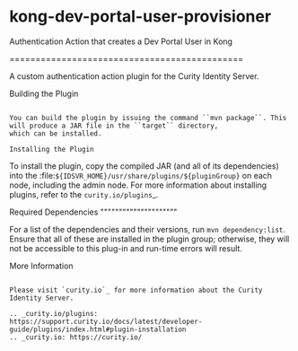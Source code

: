 # kong-dev-portal-user-provisioner
Authentication Action that creates a Dev Portal User in Kong


=============================================

A custom authentication action plugin for the Curity Identity Server.

Building the Plugin
~~~~~~~~~~~~~~~~~~~

You can build the plugin by issuing the command ``mvn package``. This will produce a JAR file in the ``target`` directory,
which can be installed.

Installing the Plugin
~~~~~~~~~~~~~~~~~~~~~

To install the plugin, copy the compiled JAR (and all of its dependencies) into the :file:`${IDSVR_HOME}/usr/share/plugins/${pluginGroup}`
on each node, including the admin node. For more information about installing plugins, refer to the `curity.io/plugins`_.

Required Dependencies
"""""""""""""""""""""

For a list of the dependencies and their versions, run ``mvn dependency:list``. Ensure that all of these are installed in
the plugin group; otherwise, they will not be accessible to this plug-in and run-time errors will result.

More Information
~~~~~~~~~~~~~~~~

Please visit `curity.io`_ for more information about the Curity Identity Server.

.. _curity.io/plugins: https://support.curity.io/docs/latest/developer-guide/plugins/index.html#plugin-installation
.. _curity.io: https://curity.io/

